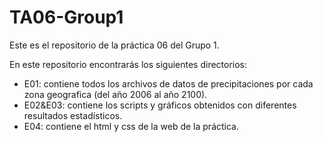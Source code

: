 # TA06-Group1


Este es el repositorio de la práctica 06 del Grupo 1.

En este repositorio encontrarás los siguientes directorios:

- E01: contiene todos los archivos de datos de precipitaciones por cada zona geografica (del año 2006 al año 2100).
- E02&E03: contiene los scripts y gráficos obtenidos con diferentes resultados estadísticos.
- E04: contiene el html y css de la web de la práctica.

